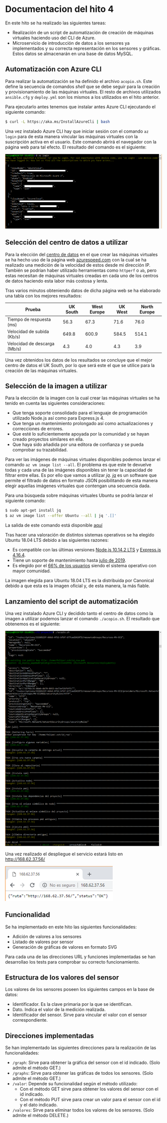 # Documentacion del hito 4

En este hito se ha realizado las siguientes tareas:
* Realización de un script de automatización de creación de máquinas virtuales haciendo uso del CLI de Azure.
* Microservicio de introducción de datos a los sensores ya implementados y su correcta representación en los sensores y gráficas. Estos
datos se almacenarán en una base de datos MySQL.

## Automatización con Azure CLI

Para realizar la automatización se ha definido el archivo `acopio.sh`. Este define la secuencia de comandos _shell_ que se debe seguir
para la creación y provisionamiento de las máquinas virtuales. El resto de archivos utilizados `ansible.cfg` y `deploy.yml` son los
mismos a los utilizados en el hito anterior.

Para ejecutarlo antes tenemos que instalar antes Azure CLI ejecutando el siguiente comando:

```sh
$ curl -L https://aka.ms/InstallAzureCli | bash
```

Una vez instalado Azure CLI hay que iniciar sesión con el comando `az login` para de esta manera vincular las máquinas virtuales con la suscripción activa en el usuario. Este comando abrirá el navegador con la página web para tal efecto. El resultado del comando es el siguiente:

![Inicio de sesión con Azure CLI](https://github.com/fpeiro/CC-proyecto/blob/gh-pages/images/azure-login.png)

## Selección del centro de datos a utilizar

Para la elección del [centro de datos](https://azure.microsoft.com/es-es/global-infrastructure/geographies/) en el que crear las máquinas
virtuales se ha hecho uso de la página web [azurespeed.com](http://www.azurespeed.com/) con la cual se ha realizado una medición de la
velocidad de estos desde mi dirección IP. También se podrían haber utilizado herramientas como `httperf` o `ab`, pero estas necesitan de
máquinas virtuales creadas en cada uno de los centros de datos haciendo esta labor más costosa y lenta.

Tras varios minutos obteniendo datos de dicha página web se ha elaborado una tabla con los mejores resultados:

| Prueba | UK South | West Europe | UK West | North Europe |
|--------|----------|-------------|---------|--------------|
| Tiempo de respuesta (ms) | 56.3 | 67.3 | 71.6 | 76.0 |
| Velocidad de subida (Kb/s) | 649.8 | 600.9 | 584.5 | 514.1 |
| Velocidad de descarga (Mb/s) | 4.3 | 4.0 | 4.3 | 3.9 |

Una vez obtenidos los datos de los resultados se concluye que el mejor centro de datos el UK South, por lo que será este el que se
utilice para la creación de las máquinas virtuales.

## Selección de la imagen a utilizar

Para la elección de la imagen con la cual crear las máquinas virtuales se ha tenido en cuenta las siguientes consideraciones:
* Que tenga soporte consolidado para el lenguaje de programación utilizado Node.js así como para Express.js 4.
* Que tenga un mantenimiento prolongado así como actualizaciones y correcciones de errores.
* Que esté lo suficientemente apoyada por la comunidad y se hayan creado proyectos similares en ella.
* Que haya sido añadida por una editora de confianza y se pueda comprobar su trazabilidad.

Para ver las imágenes de máquinas virtuales disponibles podemos lanzar el comando `az vm image list --all`. El problema es que este te devuelve todas y cada una de las imágenes disponibles sin tener la capacidad de filtrar entre ellas. Es por ello que vamos a utilizar _jq_. [_jq_](https://stedolan.github.io/jq/) es un software que permite el filtrado de datos en formato JSON posibilitando de esta manera elegir aquellas imágenes virtuales que contengan una secuencia dada.

Para una búsqueda sobre máquinas virtuales Ubuntu se podría lanzar el siguiente comando:

```sh
$ sudo apt-get install jq
$ az vm image list --offer Ubuntu --all | jq '.[]'
```

La salida de este comando está disponible [aquí](https://github.com/fpeiro/CC-proyecto/blob/gh-pages/txt/jq-output.txt)

Tras hacer una valoración de distintos sistemas operativos se ha elegido Ubuntu 18.04 LTS debido a las siguientes razones:
* Es compatible con las últimas versiones [Node.js 10.14.2 LTS](https://nodejs.org/es/download/) y
[Express.js 4.16.4](https://www.npmjs.com/package/express).
* Tiene un soporte de mantenimiento hasta [julio de 2019](https://www.ubuntu.com/about/release-cycle).
* Es elegido por el [66% de los usuarios](https://www.ubuntu.com/desktop/statistics) siendo el sistema operativo con mayor comunidad.

La imagen elegida para Ubuntu 18.04 LTS es la distribuida por Canonical debido a que esta es la imagen oficial y, de esta manera, la más
fiable.

## Lanzamiento del script de automatización

Una vez instalado Azure CLI y decidido tanto el centro de datos como la imagen a utilizar podemos lanzar el comando `./acopio.sh`. El resultado que obtenemos es el siguiente:

![Automatización con Azure CLI](https://github.com/fpeiro/CC-proyecto/blob/gh-pages/images/acopio.png)

Una vez realizado el despliegue el servicio estará listo en http://168.62.37.56/

![Proyecto en Chrome](https://github.com/fpeiro/CC-proyecto/blob/gh-pages/images/azure-chrome2.png)

## Funcionalidad

Se ha implementado en este hito las siguientes funcionalidades:

* Adición de valores a los sensores
* Listado de valores por sensor
* Generación de gráficas de valores en formato SVG

Para cada una de las direcciones URL y funciones implementadas se han desarrollao los tests para comprobar su correcto funcionamiento.

## Estructura de los valores del sensor

Los valores de los sensores poseen los siguientes campos en la base de datos:

* Identificador. Es la clave primaria por la que se identifican.
* Dato. Indica el valor de la medición realizada.
* Identificador del sensor. Sirve para vincular el valor con el sensor correspondiente.

## Direcciones implementadas

Se han implementado las siguientes direcciones para la realización de las funcionalidades:

* `/graph`: Sirve para obtener la gráfica del sensor con el id indicado. (Solo admite el método GET.)
* `/graphs`: Sirve para obtener las gráficas de todos los sensores. (Solo admite el método GET.)
* `/valor`: Depende su funcionalidad según el método utilizado:
  - Con el método GET sirve para obtener los valores del sensor con el id indicado.
  - Con el método PUT sirve para crear un valor para el sensor con el id y el dato indicado.
* `/valores`: Sirve para eliminar todos los valores de los sensores. (Solo admite el método DELETE.)
